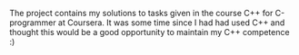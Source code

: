 The project contains my solutions to tasks given in the course C++ for C-programmer at Coursera. It was some time since I had had used C++ and thought this would be a good opportunity to maintain my C++ competence :)
